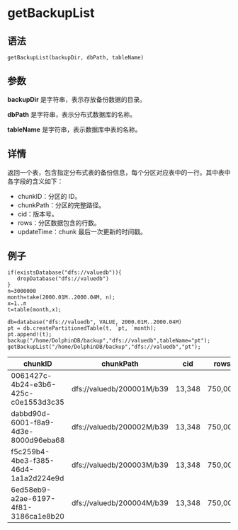 # getBackupList

## 语法

`getBackupList(backupDir, dbPath, tableName)`

## 参数

**backupDir** 是字符串，表示存放备份数据的目录。

**dbPath** 是字符串，表示分布式数据库的名称。

**tableName** 是字符串，表示数据库中表的名称。

## 详情

返回一个表，包含指定分布式表的备份信息，每个分区对应表中的一行。其中表中各字段的含义如下：

* chunkID：分区的 ID。
* chunkPath：分区的完整路径。
* cid：版本号。
* rows：分区数据包含的行数。
* updateTime：chunk 最后一次更新的时间戳。

## 例子

```
if(existsDatabase("dfs://valuedb")){
   dropDatabase("dfs://valuedb")
}
n=3000000
month=take(2000.01M..2000.04M, n);
x=1..n
t=table(month,x);

db=database("dfs://valuedb", VALUE, 2000.01M..2000.04M)
pt = db.createPartitionedTable(t, `pt, `month);
pt.append!(t);
backup("/home/DolphinDB/backup","dfs://valuedb",tableName="pt");
getBackupList("/home/DolphinDB/backup","dfs://valuedb","pt");
```

| chunkID | chunkPath | cid | rows | updateTime |
| --- | --- | --- | --- | --- |
| 0061427c-4b24-e3b6-425c-c0e1553d3c35 | dfs://valuedb/200001M/b39 | 13,348 | 750,000 | 2022.09.21T15:45:50.931 |
| dabbd90d-6001-f8a9-4d3e-8000d96eba68 | dfs://valuedb/200002M/b39 | 13,348 | 750,000 | 2022.09.21T15:45:50.931 |
| f5c259b4-4be3-f385-46d4-1a1a2d224e9d | dfs://valuedb/200003M/b39 | 13,348 | 750,000 | 2022.09.21T15:45:50.931 |
| 6ed58eb9-a2ae-6197-4f81-3186ca1e8b20 | dfs://valuedb/200004M/b39 | 13,348 | 750,000 | 2022.09.21T15:45:50.931 |

